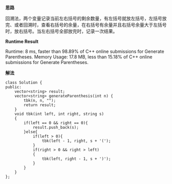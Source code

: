 **思路**

回溯法，两个变量记录当前左右括号的剩余数量，有左括号就放左括号，左括号放完、或者回溯时，查看右括号的余量，在右括号有余量并且右括号余量大于左括号时，放右括号。当左右括号全部放完时，记录一次结果。

**Runtime Result**

Runtime: 8 ms, faster than 98.89% of C++ online submissions for Generate Parentheses.
Memory Usage: 17.8 MB, less than 15.18% of C++ online submissions for Generate Parentheses.

**解法**
```
class Solution {
public:
    vector<string> result;
    vector<string> generateParenthesis(int n) {
        tbk(n, n, "");
        return result;
    }
    void tbk(int left, int right, string s)
    {
        if(left == 0 && right == 0){
            result.push_back(s);
        }else{
            if(left > 0){
                tbk(left - 1, right, s + '(');
            }
            if(right > 0 && right > left)
            {
                tbk(left, right - 1, s + ')');
            }
        }
    }
};
```